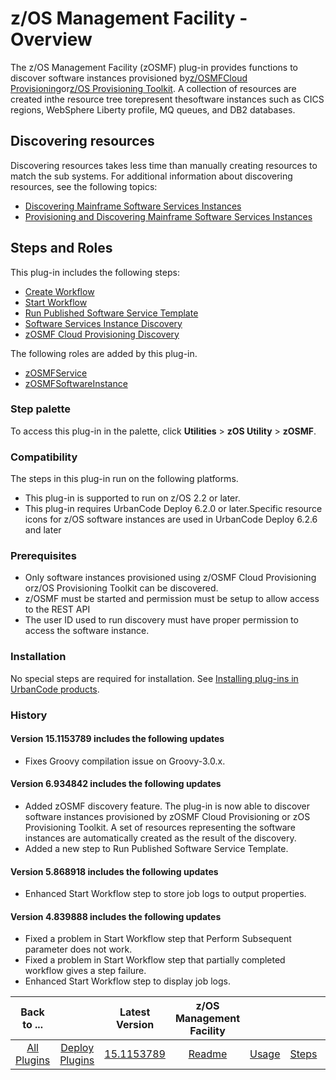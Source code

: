 
# z/OS Management Facility - Overview

The z/OS Management Facility (zOSMF) plug-in provides functions to discover software instances provisioned by[z/OSMFCloud Provisioning](https://www.ibm.com/systems/z/os/zos/features/zosmf/)or[z/OS Provisioning Toolkit](https://developer.ibm.com/mainframe/products/zospt/). A collection of resources are created inthe resource tree torepresent thesoftware instances such as CICS regions, WebSphere Liberty profile, MQ queues, and DB2 databases.

## Discovering resources

Discovering resources takes less time than manually creating resources to match the sub systems. For additional information about discovering resources, see the following topics:

* [Discovering Mainframe Software Services Instances](usage.md#discovering-mainframe-software-services-instances)
* [Provisioning and Discovering Mainframe Software Services Instances](usage.md#provisioning-discovering-mainframe-software-services-instances)

## Steps and Roles

This plug-in includes the following steps:

* [Create Workflow](steps.md#create-workflow)
* [Start Workflow](steps.md#start-workflow)
* [Run Published Software Service Template](steps.md#run-published-software-service-template)
* [Software Services Instance Discovery](steps.md#software-services-instance-discovery)
* [zOSMF Cloud Provisioning Discovery](steps.md#zosmf-cloud-provisioning-discovery)

The following roles are added by this plug-in.

* [zOSMFService](steps.md#zosmfservice-role)
* [zOSMFSoftwareInstance](steps.md#zosmfsoftwareinstance-role)

### Step palette

To access this plug-in in the palette, click **Utilities** > **zOS Utility** > **zOSMF**.

### Compatibility

The steps in this plug-in run on the following platforms.

* This plug-in is supported to run on z/OS 2.2 or later.
* This plug-in requires UrbanCode Deploy 6.2.0 or later.Specific resource icons for z/OS software instances are used in UrbanCode Deploy 6.2.6 and later

### Prerequisites

* Only software instances provisioned using z/OSMF Cloud Provisioning orz/OS Provisioning Toolkit can be discovered.
* z/OSMF must be started and permission must be setup to allow access to the REST API
* The user ID used to run discovery must have proper permission to access the software instance.

### Installation

No special steps are required for installation. See [Installing plug-ins in UrbanCode products](https://community.ibm.com/community/user/wasdevops/blogs/laurel-dickson-bull1/2022/06/13/install-plugins).

### History

#### Version 15.1153789 includes the following updates

* Fixes Groovy compilation issue on Groovy-3.0.x.

#### Version 6.934842 includes the following updates

* Added zOSMF discovery feature. The plug-in is now able to discover software instances provisioned by zOSMF Cloud Provisioning or zOS Provisioning Toolkit. A set of resources representing the software instances are automatically created as the result of the discovery.
* Added a new step to Run Published Software Service Template.

#### Version 5.868918 includes the following updates

* Enhanced Start Workflow step to store job logs to output properties.

#### Version 4.839888 includes the following updates

* Fixed a problem in Start Workflow step that Perform Subsequent parameter does not work.
* Fixed a problem in Start Workflow step that partially completed workflow gives a step failure.
* Enhanced Start Workflow step to display job logs.

|          Back to ...          | |         Latest Version         |                                                             z/OS Management Facility                                                              ||||
|:-----------------------------:|:------------------------------:|:-------------------------------------------------------------------------------------------------------------------------------------------------:|:-------------------:| :---: | :----: |:-------------------------:|
| [All Plugins](../../index.md) | [Deploy Plugins](../README.md) | [15.1153789](https://raw.githubusercontent.com/UrbanCode/IBM-UCD-PLUGINS/main/files/zosmf/ucd-zosmf-15.1153789) | [Readme](README.md) | [Usage](usage.md) | [Steps](steps.md) | [Downloads](downloads.md)|
